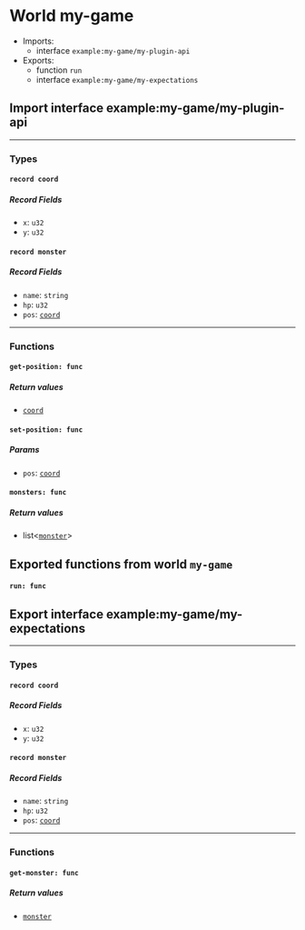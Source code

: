 # <a id="my_game"></a>World my-game


 - Imports:
    - interface `example:my-game/my-plugin-api`
 - Exports:
    - function `run`
    - interface `example:my-game/my-expectations`

## <a id="example_my_game_my_plugin_api"></a>Import interface example:my-game/my-plugin-api


----

### Types

#### <a id="coord"></a>`record coord`


##### Record Fields

- <a id="coord.x"></a>`x`: `u32`
- <a id="coord.y"></a>`y`: `u32`
#### <a id="monster"></a>`record monster`


##### Record Fields

- <a id="monster.name"></a>`name`: `string`
- <a id="monster.hp"></a>`hp`: `u32`
- <a id="monster.pos"></a>`pos`: [`coord`](#coord)
----

### Functions

#### <a id="get_position"></a>`get-position: func`


##### Return values

- <a id="get_position.0"></a> [`coord`](#coord)

#### <a id="set_position"></a>`set-position: func`


##### Params

- <a id="set_position.pos"></a>`pos`: [`coord`](#coord)

#### <a id="monsters"></a>`monsters: func`


##### Return values

- <a id="monsters.0"></a> list<[`monster`](#monster)>

## Exported functions from world `my-game`

#### <a id="run"></a>`run: func`


## <a id="example_my_game_my_expectations"></a>Export interface example:my-game/my-expectations

----

### Types

#### <a id="coord"></a>`record coord`


##### Record Fields

- <a id="coord.x"></a>`x`: `u32`
- <a id="coord.y"></a>`y`: `u32`
#### <a id="monster"></a>`record monster`


##### Record Fields

- <a id="monster.name"></a>`name`: `string`
- <a id="monster.hp"></a>`hp`: `u32`
- <a id="monster.pos"></a>`pos`: [`coord`](#coord)
----

### Functions

#### <a id="get_monster"></a>`get-monster: func`


##### Return values

- <a id="get_monster.0"></a> [`monster`](#monster)

